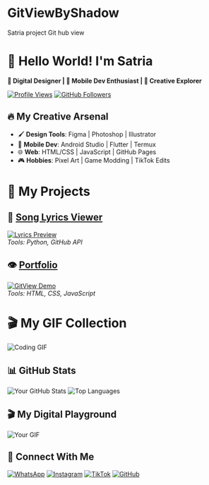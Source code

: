 # GitViewByShadow
Satria project Git hub view

# 🚀 Hello World! I'm Satria
**🎨 Digital Designer | 📱 Mobile Dev Enthusiast | 🌌 Creative Explorer**

[![Profile Views](https://komarev.com/ghpvc/?username=yourusername&label=Profile%20Views&color=blueviolet&style=flat-square)](https://github.com/shadow23734)
[![GitHub Followers](https://img.shields.io/github/followers/yourusername?label=Follow&style=social)](https://github.com/shadow23734)

## 🔥 My Creative Arsenal
- 🖌️ **Design Tools**: Figma | Photoshop | Illustrator
- 📱 **Mobile Dev**: Android Studio | Flutter | Termux
- 🌐 **Web**: HTML/CSS | JavaScript | GitHub Pages
- 🎮 **Hobbies**: Pixel Art | Game Modding | TikTok Edits

# 🌟 My Projects

## 🎵 [Song Lyrics Viewer](https://github.com/shadow23734/song-lyrics)  
[![Lyrics Preview](https://github.com/shadow23734/song-lyrics/raw/main/preview.gif)](https://github.com/shadow23734/song-lyrics)  
*Tools: Python, GitHub API*

## 👁️ [Portfolio](https://github.com/shadow23734/PortByShadow)  
[![GitView Demo](https://github.com/shadow23734/GitViewByShadow/raw/main/assets/demo.gif)](https://github.com/shadow23734/GitViewByShadow)  
*Tools: HTML, CSS, JavaScript*

# 🎬 My GIF Collection  
![Coding GIF](https://github.com/username/repo/raw/main/assets/coding.gif)  
## 📊 GitHub Stats
![Your GitHub Stats](https://github-readme-stats.vercel.app/api?username=satria&show_icons=true&theme=radical)
![Top Languages](https://github-readme-stats.vercel.app/api/top-langs/?username=satria&layout=compact&theme=dark)

## 🎬 My Digital Playground
![Your GIF](https://files.catbox.moe/1uuh9p.webp)

## 📱 Connect With Me
[![WhatsApp](https://img.shields.io/badge/WhatsApp-25D366?style=for-the-badge&logo=whatsapp&logoColor=white)](https://wa.me/6281398961382)
[![Instagram](https://img.shields.io/badge/Instagram-@surpy_ten-E4405F?style=for-the-badge&logo=instagram&logoColor=white)](https://instagram.com/surpy_ten)
[![TikTok](https://img.shields.io/badge/TikTok-@_satriax96z_-000000?style=for-the-badge&logo=tiktok&logoColor=white)](https://tiktok.com/@_satriax96z_)
[![GitHub](https://img.shields.io/badge/GitHub-Satria-181717?style=for-the-badge&logo=github)](https://github.com/shadow23734)
